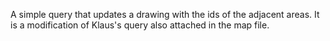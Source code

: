 A simple query that updates a drawing with the ids of the adjacent areas.
It is a modification of Klaus's query also attached in the map file.